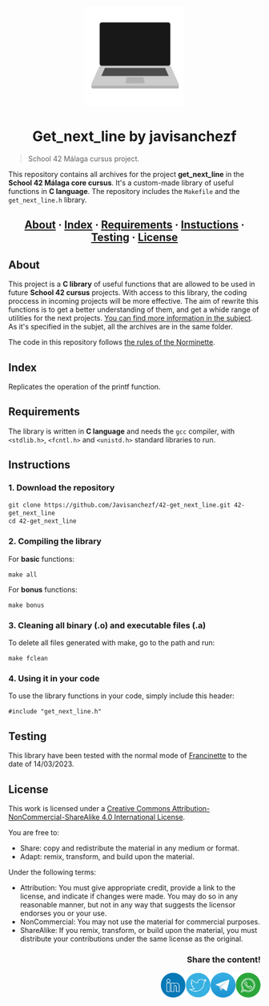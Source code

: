 <div id="header" align = center>
  <img src="https://github.com/Javisanchezf/media/blob/main/pc-gif.webp" width="200"/>
</div>

<h1 align = center>Get_next_line by javisanchezf</h1>

> School 42 Málaga cursus project.

This repository contains all archives for the project __get_next_line__ in the __School 42 Málaga core cursus__. It's a custom-made library of useful functions in __C language__. The repository includes the `Makefile` and the `get_next_line.h` library.

<h2 align = center>
	<a href="#about">About</a>
	<span> · </span>
	<a href="#index">Index</a>
	<span> · </span>
	<a href="#requirements">Requirements</a>
	<span> · </span>
	<a href="#instructions">Instuctions</a>
	<span> · </span>
	<a href="#testing">Testing</a>
	<span> · </span>
	<a href="#license">License</a>
</h2>

## About

This project is a __C library__ of useful functions that are allowed to be used in future __School 42 cursus__ projects. With access to this library, the coding proccess in incoming projects will be more effective. The aim of rewrite this functions is to get a better understanding of them, and get a whide range of utilities for the next projects. [You can find more information in the subject](https://github.com/Javisanchezf/42pdfs/blob/main/get_next_line_subject.pdf). As it's specified in the subjet, all the archives are in the same folder.

The code in this repository follows [the rules of the Norminette](https://github.com/Javisanchezf/42pdfs/blob/main/norme.pdf).

## Index
Replicates the operation of the printf function.
## Requirements
The library is written in __C language__ and needs the `gcc` compiler, with `<stdlib.h>`, `<fcntl.h>` and `<unistd.h>` standard libraries to run.

## Instructions

### 1. Download the repository
```
git clone https://github.com/Javisanchezf/42-get_next_line.git 42-get_next_line
cd 42-get_next_line
```

### 2. Compiling the library


For __basic__ functions:
```
make all
```

For __bonus__ functions:
```
make bonus
```



### 3. Cleaning all binary (.o) and executable files (.a)

To delete all files generated with make, go to the path and run:
```
make fclean
```

### 4. Using it in your code

To use the library functions in your code, simply include this header:
```
#include "get_next_line.h"
```

## Testing
This library have been tested with the normal mode of [Francinette](https://github.com/xicodomingues/francinette) to the date of 14/03/2023.

## License
This work is licensed under a [Creative Commons Attribution-NonCommercial-ShareAlike 4.0 International License](http://creativecommons.org/licenses/by-nc-sa/4.0/).

You are free to:
* Share: copy and redistribute the material in any medium or format.
* Adapt: remix, transform, and build upon the material.

Under the following terms:
* Attribution: You must give appropriate credit, provide a link to the license, and indicate if changes were made. You may do so in any reasonable manner, but not in any way that suggests the licensor endorses you or your use.
* NonCommercial: You may not use the material for commercial purposes.
* ShareAlike: If you remix, transform, or build upon the material, you must distribute your contributions under the same license as the original.

<h3 align = right>Share the content!</h3>

[<img src="https://github.com/Javisanchezf/media/blob/main/whatsapp-icon.png" width="50" height="50" align = right></img>](https://api.whatsapp.com/send?text=Hey!%20Check%20out%20this%20cool%20repository%20I%20found%20on%20Github.%20%0ahttps://github.com/Javisanchezf/42-Libft)
[<img src="https://github.com/Javisanchezf/media/blob/main/telegram-icon.webp" width="50" height="50" align = right></img>](https://t.me/share/url?url=https://github.com/javisanchezf/42-Libft&text=Hey!%20Check%20out%20this%20cool%20repository%20I%20found%20on%20Github.)
[<img src="https://github.com/Javisanchezf/media/blob/main/twitter-icon.png" width="50" height="50" align = right></img>](https://twitter.com/intent/tweet?url=https://github.com/Javisanchezf/42-Libft&text=Hey!%20Check%20out%20this%20cool%20repository%20I%20found%20on%20Github)
[<img src="https://github.com/Javisanchezf/media/blob/main/linkedin-icon.png" width="50" height="50" align = right></img>](https://www.linkedin.com/sharing/share-offsite/?url=https://github.com/javisanchezf/42-Libft)